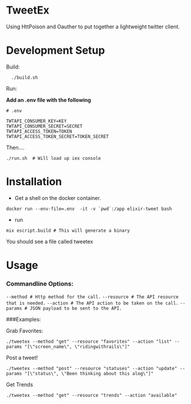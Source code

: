 # TweetEx

Using HttPoison and Oauther to put together a lightweight twitter client.  

# Development Setup
Build:
```
  ./build.sh
```

Run:

**Add an .env file with the following**

```
# .env

TWTAPI_CONSUMER_KEY=KEY
TWTAPI_CONSUMER_SECRET=SECRET
TWTAPI_ACCESS_TOKEN=TOKEN
TWTAPI_ACCESS_TOKEN_SECRET=TOKEN_SECRET
```

Then....

```
./run.sh  # Will load up iex console
```

# Installation

* Get a shell on the docker container.
```
docker run --env-file=.env  -it -v `pwd`:/app elixir-tweet bash
```

* run 
```
mix escript.build # This will generate a binary
```

You should see a file called tweetex

# Usage

### Commandline Options:

  `--method # Http method for the call.`
  `--resource # The API resource that is needed.`
  `--action # The API action to be taken on the call.`
  `--params # JSON payload to be sent to the API.`


###Examples:

Grab Favorites: 

```
./tweetex --method "get" --resource "favorites" --action "list" --params "[\"screen_name\", \"ridingwithrails\"]"
```

Post a tweet!

```
./tweetex --method "post" --resource "statuses" --action "update" --params "[\"status\", \"Been thinking about this alog\"]"
```

Get Trends
```
./tweetex --method "get" --resource "trends" --action "available"

```

